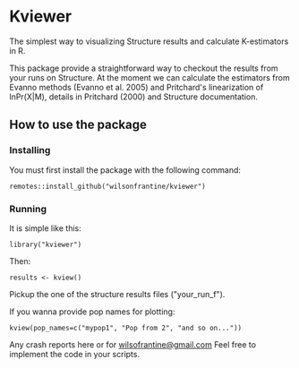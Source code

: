 # Kviewer
The simplest way to visualizing Structure results and calculate K-estimators in R.

This package provide a straightforward way to checkout the results from your runs on Structure.
At the moment we can calculate the estimators from Evanno methods (Evanno et al. 2005) and Pritchard's linearization of lnPr(X|M), details in Pritchard (2000) and Structure documentation.

## How to use the package

### Installing
You must first install the package with the following command:

`remotes::install_github("wilsonfrantine/kviewer")`

### Running
It is simple like this:

`library("kviewer")`

Then:

`results <- kview()`

Pickup the one of the structure results files ("your_run_f").

If you wanna provide pop names for plotting:

`kview(pop_names=c("mypop1", "Pop from 2", "and so on..."))`

Any crash reports here or for wilsofrantine@gmail.com
Feel free to implement the code in your scripts.
